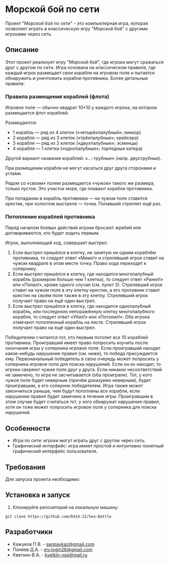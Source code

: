 # Морской бой по сети

Проект "Морской бой по сети" - это компьютерная игра, которая позволяет играть в классическую игру "Морской бой" с другими игроками через сеть.

## Описание

Этот проект реализует игру "Морской бой", где игроки могут сражаться друг с другом по сети. 
Игра основана на классическом правиле, где каждый игрок размещает свои корабли на игровом поле и пытается обнаружить и уничтожить корабли противника.
Более детальные правила:
### Правила размещения кораблей (флота)
Игровое поле — обычно квадрат 10×10 у каждого игрока, на котором размещается флот кораблей.

Размещаются:
* 1 корабль — ряд из 4 клеток («четырёхпалубный»; линкор)
* 2 корабля — ряд из 3 клеток («трёхпалубные»; крейсера)
* 3 корабля — ряд из 2 клеток («двухпалубные»; эсминцы)
* 4 корабля — 1 клетка («однопалубные»; торпедные катера)

Другой вариант названия кораблей: «…-трубные» (напр. двухтрубные).

При размещении корабли не могут касаться друг друга сторонами и углами.

Рядом со «своим» полем размещается «чужое» такого же размера, только пустое. Это участок моря, где плавают корабли противника.

При попадании в корабль противника — на чужом поле ставится крестик, при холостом выстреле — точка. Попавший стреляет ещё раз.

### Потопление кораблей противника
Перед началом боевых действий игроки бросают жребий или договариваются, кто будет ходить первым.

Игрок, выполняющий ход, совершает выстрел.

1. Если выстрел пришёлся в клетку, не занятую ни одним кораблём противника, то следует ответ «Мимо!» и стрелявший игрок ставит на чужом квадрате в этом месте точку. Право хода переходит к сопернику.
2. Если выстрел пришёлся в клетку, где находится многопалубный корабль (размером больше чем 1 клетка), то следует ответ «Ранил!» или «Попал!», кроме одного случая (см. пункт 3). Стрелявший игрок ставит на чужом поле в эту клетку крестик, а его противник ставит крестик на своём поле также в эту клетку. Стрелявший игрок получает право на ещё один выстрел.
3. Если выстрел пришёлся в клетку, где находится однопалубный корабль, или последнюю непоражённую клетку многопалубного корабля, то следует ответ «Убил!» или «Потопил!». Оба игрока отмечают потопленный корабль на листе. Стрелявший игрок получает право на ещё один выстрел.

Победителем считается тот, кто первым потопит все 10 кораблей противника. Проигравший имеет право попросить изучить после окончания игры у соперника игровое поле. Если проигравший находит какое-нибудь нарушение правил (см. ниже), то победа присуждается ему. Первоначальный победитель в свою очередь может попросить у соперника игровое поле для поиска нарушений. Если он их находит, то игроки сверяют чужие поля друг у друга. Если никаких несоответствий не замечено, то игра не засчитывается (оба проиграли). Тот, у кого чужое поле будет неверным (причём доказуемо неверным), будет проигравшим, а его соперник победителем. Игра также может закончиться раньше, чем будут потоплены все корабли, если нарушение правил будет замечено в течение игры. Проигравшим в этом случае будет считаться тот, у кого обнаружат нарушение правил, хотя он тоже может попросить игровое поле у соперника для поиска нарушений.

## Особенности

- Игра по сети: игроки могут играть друг с другом через сеть.
- Графический интерфейс: игра имеет простой и интуитивно понятный графический интерфейс пользователя.

## Требования

Для запуска проекта необходимо:

## Установка и запуск

1. Клонируйте репозиторий на локальную машину:

```
git clone https://github.com/6414-12/Sea-Battle
```

## Разработчики

- Кажуков П.В. - sanpavkaz@gmail.com
- Поняев Д.А. - my.login26@gmail.com
- Кветкин В.А. - kvetkin-vas@mail.ru
